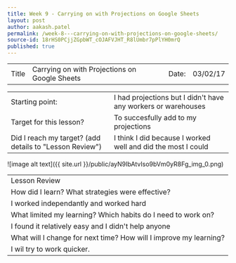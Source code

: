 ```yaml
---
title: Week 9 - Carrying on with Projections on Google Sheets
layout: post
author: aakash.patel
permalink: /week-8---carrying-on-with-projections-on-google-sheets/
source-id: 18rHS0PCjjZGpbWT_cOJAFVJHT_R8lUmbr7pPlYH0mrQ
published: true
---
```

<table>
  <tr>
    <td>Title </td>
    <td>Carrying on with Projections on Google Sheets</td>
    <td> Date:  </td>
    <td>03/02/17</td>
  </tr>
</table>


<table>
  <tr>
    <td>Starting point:</td>
    <td>I had projections but I didn't have any workers or warehouses </td>
  </tr>
  <tr>
    <td>Target for this lesson?</td>
    <td>To succesfully add to my projections</td>
  </tr>
  <tr>
    <td>Did I reach my target? 
(add details to "Lesson Review")</td>
    <td>I think I did because I worked well and did the most I could</td>
  </tr>
</table>


![image alt text]({{ site.url }}/public/ayN9IbAtvIso9bVm0yR8Fg_img_0.png)

<table>
  <tr>
    <td>Lesson Review</td>
  </tr>
  <tr>
    <td>How did I learn? What strategies were effective? </td>
  </tr>
  <tr>
    <td>I worked independantly and worked hard</td>
  </tr>
  <tr>
    <td>What limited my learning? Which habits do I need to work on? </td>
  </tr>
  <tr>
    <td>I found it relatively easy and I didn't help anyone</td>
  </tr>
  <tr>
    <td>What will I change for next time? How will I improve my learning?</td>
  </tr>
  <tr>
    <td>I wil try to work quicker.</td>
  </tr>
</table>


